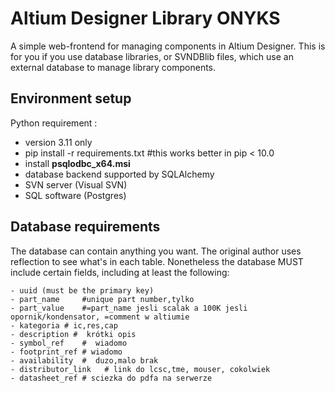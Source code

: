 # Altium Designer Library ONYKS

A simple web-frontend for managing components in Altium Designer.  This is for you if you use database libraries, or SVNDBlib files, which use an external database to manage library components.

## Environment setup

Python requirement : 
- version 3.11 only
- pip install -r requirements.txt #this works better in pip < 10.0
- install **psqlodbc_x64.msi**
- database backend supported by SQLAlchemy
- SVN server (Visual SVN)
- SQL software (Postgres)

## Database requirements
The database can contain anything you want. The original author uses reflection to see what's in each table. Nonetheless the database MUST include certain fields, including at least the following:

    - uuid (must be the primary key)
    - part_name     #unique part number,tylko 
    - part_value    #=part_name jesli scalak a 100K jesli opornik/kondensator, =comment w altiumie
    - kategoria # ic,res,cap
    - description #  krótki opis
    - symbol_ref    #  wiadomo
    - footprint_ref # wiadomo
    - availability  #  duzo,malo brak
    - distributor_link   # link do lcsc,tme, mouser, cokolwiek
    - datasheet_ref # sciezka do pdfa na serwerze



<!-- # Altium Designer Library

A simple web-frontend for managing components in Altium Designer.  This is for you if you use database libraries, or SVNDBlib files, which use an external database to manage library components.

## Dependencies

   - pip install -r requirements.txt #this works better in pip < 10.0
    - A database backend supported by SQLAlchemy.
    - An SVN server, filled with your symbols and footprints
    
## Database requirements
The database can contain anything you want. The original author uses reflection to see what's in each table. Nonetheless the database MUST include certain fields, including at least the following:

    - uuid (must be the primary key)
    - part_name     #unique part number,tylko 
    - part_value    #=part_name jesli scalak a 100K jesli opornik/kondensator, =comment w altiumie
    - kategoria # ic,res,cap
    - description #  krótki opis
    - symbol_ref    #  wiadomo
    - footprint_ref # wiadomo
    - availability  #  duzo,malo brak
    - distributor_link   # link do lcsc,tme, mouser, cokolwiek
    - datasheet_ref # sciezka do pdfa na serwerze


r_0603_100K
ic_adc123

RES_0603


Both uuid and id will not be shown in any of the displays. You'll never know they're there. But if uuid is not the primary key, almost nothing will work right. Particularly the copy part/edit part features.
    
If you use a sqlite database, the process must have rw access to it. I usually chmod 644 it. If you put it in the altium directory, you can refer to it as sqlite:///database.sqlite, however there are probably lots of reasons to avoid doing this. In particular only one write at a time is supported by sqlite, so if you have a lot of users that's a bad idea.

## Running

    python3 main.py

## Credits

Thanks to Ryan Sturmer who wrote the original application.

Thanks to Michael Fogleman of http://michaelfogleman.com who developed the HelloFlask starting point from which this application is derived.
## COnnecting to database
### IF NO .DBLIB FILE
Install psqlodbc.msi_x64
Open ODBC Data Sources (64-bit) in Windows
Add...
PostgreSQL Unicode(x64)
![alt text](image.png)
instead of localhost, use the IP address of the server
Test connection
save
ok

Open altium designer
New > Library... > Database > Database Library
Create
Select Use Connection String
Paste this:
Provider=MSDASQL.1;Persist Security Info=False;User ID=postgres;Data Source=PostgreSQL35W;Initial Catalog=altium_lib;Option=2;
Advanced...
Put " in Left Quote Character 
and " in Right Quote Character
Click OK
Connect 
everything should be ok
### THEN
Open library preferences
Install
select .DbLib file
ok -->

